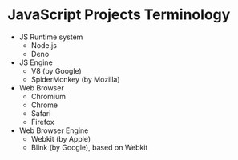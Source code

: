 # JavaScript Projects Terminology

- JS Runtime system
  - Node.js
  - Deno
- JS Engine
  - V8 (by Google)
  - SpiderMonkey (by Mozilla)
- Web Browser
  - Chromium
  - Chrome
  - Safari
  - Firefox
- Web Browser Engine
  - Webkit (by Apple)
  - Blink (by Google), based on Webkit
